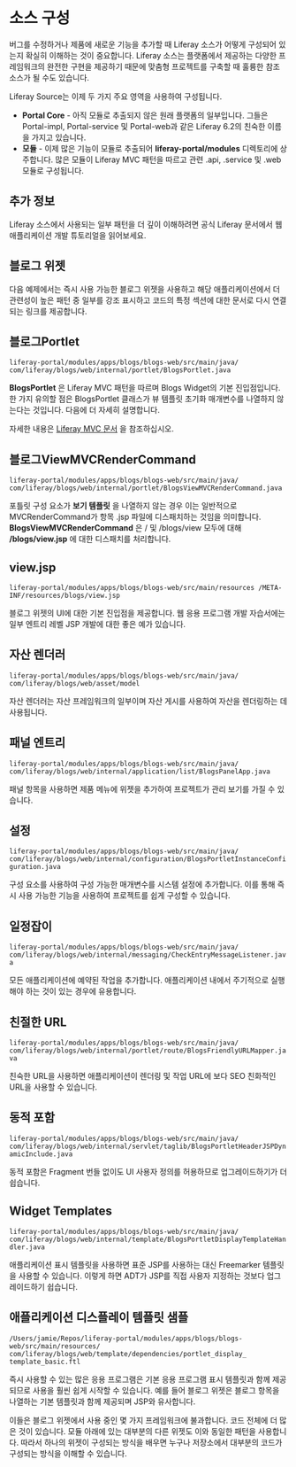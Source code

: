 # 소스 구성

버그를 수정하거나 제품에 새로운 기능을 추가할 때 Liferay 소스가 어떻게 구성되어 있는지 확실히 이해하는 것이 중요합니다. Liferay 소스는 플랫폼에서 제공하는 다양한 프레임워크의 완전한 구현을 제공하기 때문에 맞춤형 프로젝트를 구축할 때 훌륭한 참조 소스가 될 수도 있습니다.

Liferay Source는 이제 두 가지 주요 영역을 사용하여 구성됩니다.

* **Portal Core** - 아직 모듈로 추출되지 않은 원래 플랫폼의 일부입니다. 그들은 Portal-impl, Portal-service 및 Portal-web과 같은 Liferay 6.2의 친숙한 이름을 가지고 있습니다.
* **모듈** - 이제 많은 기능이 모듈로 추출되어 **liferay-portal/modules** 디렉토리에 상주합니다. 많은 모듈이 Liferay MVC 패턴을 따르고 관련 .api, .service 및 .web 모듈로 구성됩니다.

## 추가 정보

Liferay 소스에서 사용되는 일부 패턴을 더 깊이 이해하려면 공식 Liferay 문서에서 웹 애플리케이션 개발 튜토리얼을 읽어보세요.

## 블로그 위젯

다음 예제에서는 즉시 사용 가능한 블로그 위젯을 사용하고 해당 애플리케이션에서 더 관련성이 높은 패턴 중 일부를 강조 표시하고 코드의 특정 섹션에 대한 문서로 다시 연결되는 링크를 제공합니다.

## 블로그Portlet

`liferay-portal/modules/apps/blogs/blogs-web/src/main/java/
com/liferay/blogs/web/internal/portlet/BlogsPortlet.java`

**BlogsPortlet** 은 Liferay MVC 패턴을 따르며 Blogs Widget의 기본 진입점입니다. 한 가지 유의할 점은 BlogsPortlet 클래스가 뷰 템플릿 초기화 매개변수를 나열하지 않는다는 것입니다. 다음에 더 자세히 설명합니다.

자세한 내용은 [Liferay MVC 문서](https://help.liferay.com/hc/ko/articles/360029028191-Liferay-MVC-Portlet) 을 참조하십시오.

## 블로그ViewMVCRenderCommand

`liferay-portal/modules/apps/blogs/blogs-web/src/main/java/
com/liferay/blogs/web/internal/portlet/BlogsViewMVCRenderCommand.java`

포틀릿 구성 요소가 **보기 템플릿** 을 나열하지 않는 경우 이는 일반적으로 MVCRenderCommand가 항목 .jsp 파일에 디스패치하는 것임을 의미합니다. **BlogsViewMVCRenderCommand** 은 / 및 /blogs/view 모두에 대해 **/blogs/view.jsp** 에 대한 디스패치를 처리합니다.

## view.jsp

`liferay-portal/modules/apps/blogs/blogs-web/src/main/resources
/META-INF/resources/blogs/view.jsp`

블로그 위젯의 UI에 대한 기본 진입점을 제공합니다. 웹 응용 프로그램 개발 자습서에는 일부 엔트리 레벨 JSP 개발에 대한 좋은 예가 있습니다.

## 자산 렌더러

`liferay-portal/modules/apps/blogs/blogs-web/src/main/java/
com/liferay/blogs/web/asset/model`

자산 렌더러는 자산 프레임워크의 일부이며 자산 게시를 사용하여 자산을 렌더링하는 데 사용됩니다.

## 패널 엔트리

`liferay-portal/modules/apps/blogs/blogs-web/src/main/java/
com/liferay/blogs/web/internal/application/list/BlogsPanelApp.java`

패널 항목을 사용하면 제품 메뉴에 위젯을 추가하여 프로젝트가 관리 보기를 가질 수 있습니다.

## 설정

`liferay-portal/modules/apps/blogs/blogs-web/src/main/java/
com/liferay/blogs/web/internal/configuration/BlogsPortletInstanceConfiguration.java`

구성 요소를 사용하여 구성 가능한 매개변수를 시스템 설정에 추가합니다. 이를 통해 즉시 사용 가능한 기능을 사용하여 프로젝트를 쉽게 구성할 수 있습니다.

## 일정잡이

`liferay-portal/modules/apps/blogs/blogs-web/src/main/java/
com/liferay/blogs/web/internal/messaging/CheckEntryMessageListener.java`

모든 애플리케이션에 예약된 작업을 추가합니다. 애플리케이션 내에서 주기적으로 실행해야 하는 것이 있는 경우에 유용합니다.

## 친절한 URL

`liferay-portal/modules/apps/blogs/blogs-web/src/main/java/
com/liferay/blogs/web/internal/portlet/route/BlogsFriendlyURLMapper.java`

친숙한 URL을 사용하면 애플리케이션이 렌더링 및 작업 URL에 보다 SEO 친화적인 URL을 사용할 수 있습니다.

## 동적 포함

`liferay-portal/modules/apps/blogs/blogs-web/src/main/java/
com/liferay/blogs/web/internal/servlet/taglib/BlogsPortletHeaderJSPDynamicInclude.java`

동적 포함은 Fragment 번들 없이도 UI 사용자 정의를 허용하므로 업그레이드하기가 더 쉽습니다.

## Widget Templates

`liferay-portal/modules/apps/blogs/blogs-web/src/main/java/
com/liferay/blogs/web/internal/template/BlogsPortletDisplayTemplateHandler.java`

애플리케이션 표시 템플릿을 사용하면 표준 JSP를 사용하는 대신 Freemarker 템플릿을 사용할 수 있습니다. 이렇게 하면 ADT가 JSP를 직접 사용자 지정하는 것보다 업그레이드하기 쉽습니다.

## 애플리케이션 디스플레이 템플릿 샘플

`/Users/jamie/Repos/liferay-portal/modules/apps/blogs/blogs-web/src/main/resources/
com/liferay/blogs/web/template/dependencies/portlet_display_ template_basic.ftl`

즉시 사용할 수 있는 많은 응용 프로그램은 기본 응용 프로그램 표시 템플릿과 함께 제공되므로 사용을 훨씬 쉽게 시작할 수 있습니다. 예를 들어 블로그 위젯은 블로그 항목을 나열하는 기본 템플릿과 함께 제공되며 JSP와 유사합니다.

이들은 블로그 위젯에서 사용 중인 몇 가지 프레임워크에 불과합니다. 코드 전체에 더 많은 것이 있습니다. 모듈 아래에 있는 대부분의 다른 위젯도 이와 동일한 패턴을 사용합니다. 따라서 하나의 위젯이 구성되는 방식을 배우면 누구나 저장소에서 대부분의 코드가 구성되는 방식을 이해할 수 있습니다.